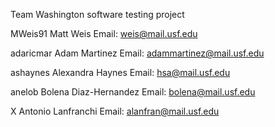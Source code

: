 Team Washington software testing project

MWeis91				Matt Weis   				Email: weis@mail.usf.edu

adaricmar   		Adam Martinez				Email: adammartinez@mail.usf.edu

ashaynes			Alexandra Haynes			Email: hsa@mail.usf.edu

anelob					Bolena Diaz-Hernandez		Email: bolena@mail.usf.edu

X					Antonio Lanfranchi			Email: alanfran@mail.usf.edu
